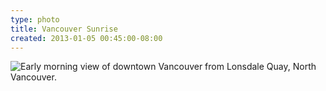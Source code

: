 ```yaml
---
type: photo
title: Vancouver Sunrise
created: 2013-01-05 00:45:00-08:00
---
```

![Early morning view of downtown Vancouver from Lonsdale Quay, North Vancouver.](/media/images/photos/2013/01/vancouver-sunrise.jpg)
